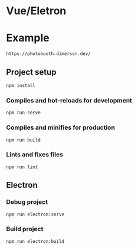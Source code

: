 # Vue/Eletron

# Example
```
https://photobooth.dimerson.dev/
```

## Project setup
```
npm install
```

### Compiles and hot-reloads for development
```
npm run serve
```

### Compiles and minifies for production
```
npm run build
```

### Lints and fixes files
```
npm run lint
```

## Electron

### Debug project
```
npm run electron:serve
```

### Build project
```
npm run electron:build
```
